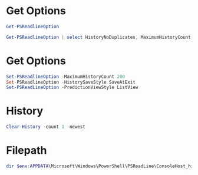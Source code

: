
# Get Options
```powershell
Get-PSReadlineOption

Get-PSReadlineOption | select HistoryNoDuplicates, MaximumHistoryCount, HistorySearchCursorMovesToEnd, HistorySearchCaseSensitive, HistorySavePath, HistorySaveStyle
```

# Get Options
```powershell
Set-PSReadlineOption -MaximumHistoryCount 200
Set-PSReadlineOption -HistorySaveStyle SaveAtExit
Set-PSReadLineOption -PredictionViewStyle ListView 
```

# History
```powershell
Clear-History -count 1 -newest
```

# Filepath
```powershell
dir $env:APPDATA\Microsoft\Windows\PowerShell\PSReadLine\ConsoleHost_history.txt
```